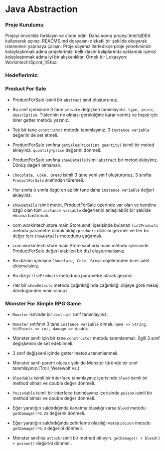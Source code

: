 #  Java Abstraction 

### Proje Kurulumu

Projeyi öncelikle forklayın ve clone edin.
Daha sonra projeyi IntellijIDEA kullanarak açınız. README.md dosyasını dikkatli bir şekilde okuyarak istenenleri yapmaya çalışın.
Proje sayımız ilerledikçe proje yönetimimizi kolaylaştırmak adına projelerimizi belli klasör kalıplarında saklamak işimizi kolaylaştırmak adına iyi bir alışkanlıktır.
Örnek bir Lokasyon: Workintech/Sprint_1/Etud.

### Hedeflerimiz:

### Product For Sale

 * ProductForSale isimli bir ```abstract``` sınıf oluşturunuz.
 * Bu sınıf içerisinde 3 tane ```private``` değişken tanımlayınız. ```type, price, description```. Tiplerinin ne olması gerektiğine karar veriniz ve hepsi için birer getter metodu yazınız.
 * Tek bir tane ```constructor``` metodu tanımlayınız. 3 ```instance variable``` değerini de set etmeli.
 * ProductForSale sınıfına ```getSalesPrice(int quantity)``` isimli bir metod ekleyiniz. ```quantity*price``` değerini dönmeli.
 * ProductForSale sınıfına ```showDetails``` isimli ```abstract``` bir metod ekleyiniz. Dönüş değeri olmamalı.

 * ```Chocolate, Coke, Bread``` isimli 3 tane yeni sınıf oluşturunuz. 3 sınıfta ```ProductForSale``` sınıfından türemeli.
 * Her sınıfa o sınıfa özgü en az bir tane daha ```instance variable``` değeri ekleyiniz.
 * ```showDetails``` isimli metot, ProductForSale üzerinde var olan ve kendine özgü olan tüm ```instance variable``` değerlerini anlaşılabilir bir şekilde ekrana bastırmalı.

 * com.workintech.store.main.Store sınıfı içerisinde bulanan ```listProducts``` metodu parametre olarak aldığı ```products``` dizisini gezmeli ve her bir değer için  ```showDetails``` metodunu çağırmalı.
 * com.workintech.store.main.Store sınıfında main metodu içerisinde ProductForSale değeri alabilen bir dizi oluşturmalısınız. 
 * Bu dizinin içerisine ```Chocolate, Coke, Bread``` objelerinden birer adet eklemelsiniz.
 * Bu diziyi ```listProducts``` metoduna parametre olarak geçiniz.
 * Her bir ```showDetails``` metodu çağırıldığında çağırıldığı objeye göre mesaj döndüğünden emin olunuz.

### Monster For Simple RPG Game

 * ```Monster``` isminde bir ```abstract``` sınıf tanımlayınız.
 * ```Monster``` sınıfının 3 tane ```instance variable``` olmalı. ```name => String, hitPoints => int, damage => double```
 * Monster sınıfı için bir tane ```constructor``` metodu tanımlanmalı. İlgili 3 sınıf değişkenini de set edebilmeli.
 * 3 sınıf değişkeni içinde getter metodu tanımlanmalı.
 * Monster sınıfı parent olucak şekilde  Monster türünde bir sınıf tanımlayınız.(Troll, Werewolf vs.)

 * ```Bleedable``` isimli bir interface tanımlayınız içerisinde ```bleed``` isimli bir method olmalı ve double değer dönmeli.
 * ```Poisonable``` isimli bir interface tanımlayınız içerisinde ```poison``` isimli bir method olmalı ve double değer dönmeli.
 * Eğer yaratığın saldırdığında kanatma olasılığı varsa ```bleed``` metodu ```getDamage()*0.25``` değerini dönmeli.
 * Eğer yaratığın saldırdığında zehirleme olasılığı varsa ```poison``` metodu ```getDamage()*0.3``` değerini dönmeli.
 * Monster sınıfına  ```attack``` isimli bir method ekleyin. ```getDamage() + bleed() + poison()``` değerini dönmeli.

 
